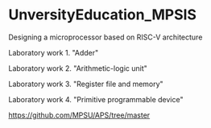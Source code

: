 # UnversityEducation_MPSIS
Designing a microprocessor based on RISC-V architecture

Laboratory work 1. "Adder"

Laboratory work 2. "Arithmetic-logic unit"

Laboratory work 3. "Register file and memory"

Laboratory work 4. "Primitive programmable device"
 


https://github.com/MPSU/APS/tree/master